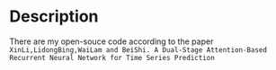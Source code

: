Description
= 
There are my open-souce code according to the paper <br>
`XinLi,LidongBing,WaiLam and BeiShi. A Dual-Stage Attention-Based Recurrent Neural Network
for Time Series Prediction`
